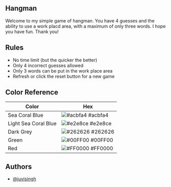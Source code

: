 
## Hangman
Welcome to my simple game of hangman. You have 4 guesses and the ability to use a work placd area, with a maximum of only three words. I hope you have fun. Thank you!
## Rules

- No time limit (but the quicker the better)
- Only 4 incorrect guesses allowed
- Only 3 words can be put in the work place area
- Refresh or click the reset button for a new game


## Color Reference

| Color             | Hex                                                                |
| ----------------- | ------------------------------------------------------------------ |
| Sea Coral Blue | ![#acbfa4](https://via.placeholder.com/10/acbfa4?text=+) #acbfa4 |
| Light Sea Coral Blue | ![#e2e8ce](https://via.placeholder.com/10/e2e8ce?text=+) #e2e8ce |
| Dark Grey| ![#262626](https://via.placeholder.com/10/262626?text=+) #262626 |
| Green | ![#00FF00](https://via.placeholder.com/10/00FF00?text=+) #00FF00 |
| Red | ![#FF0000](https://via.placeholder.com/10/FF0000?text=+) #FF0000 |


## Authors

- [@juvisingh](https://www.github.com/juvisingh)

